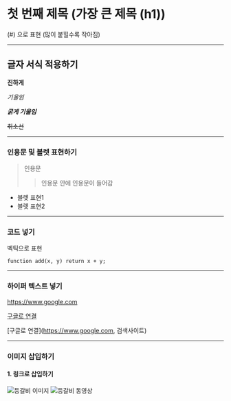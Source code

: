 # 첫 번째 제목 (가장 큰 제목 (h1))
(#) 으로 표현 (많이 붙힐수록 작아짐)

--- 

## 글자 서식 적용하기

**진하게**

*기울임*

***굵게 기울임***

~~취소선~~

---

### 인용문 및 블렛 표현하기
> 인용문
>> 인용문 안에 인용문이 들어감

- 블렛 표현1
- 블렛 표현2

---

### 코드 넣기
벡틱으로 표현 ` `

`function add(x, y) return x + y;`

---

### 하이퍼 텍스트 넣기
https://www.google.com

[구글로 연결](https://www.google.com)

[구글로 연결](https://www.google.com, 검색사이트)

---

### 이미지 삽입하기
#### 1. 링크로 삽입하기
![등갈비 이미지](https://i.ytimg.com/vi/LWpEdwJV45E/maxresdefault.jpg)
![등갈비 동영상](https://www.youtube.com/watch?v=LWpEdwJV45E)

